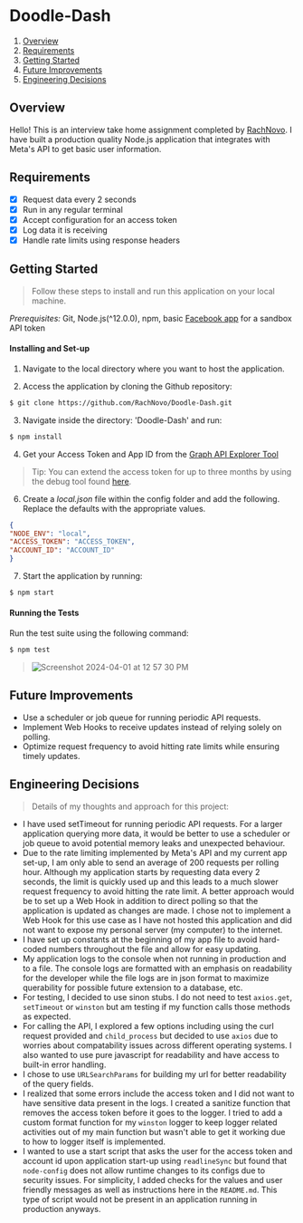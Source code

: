 # Doodle-Dash

1. [Overview](#overview)
2. [Requirements](#requirements)
3. [Getting Started](#getting-started)
4. [Future Improvements](#future-improvements)
5. [Engineering Decisions](#engineering-decisions)

## Overview

Hello! This is an interview take home assignment completed by [RachNovo](https://github.com/RachNovo). I have built a production quality Node.js application that integrates with Meta's API to get basic user information.

## Requirements
- [x] Request data every 2 seconds
- [x] Run in any regular terminal
- [x] Accept configuration for an access token
- [x] Log data it is receiving
- [x] Handle rate limits using response headers

## Getting Started
> Follow these steps to install and run this application on your local machine.

*Prerequisites:* Git, Node.js(^12.0.0), npm, basic [Facebook app](https://developers.facebook.com/docs/development) for a sandbox API token

#### Installing and Set-up

1. Navigate to the local directory where you want to host the application.

2. Access the application by cloning the Github repository:

```bash
$ git clone https://github.com/RachNovo/Doodle-Dash.git
```
3. Navigate inside the directory: 'Doodle-Dash' and run:
```bash
$ npm install
```
4. Get your Access Token and App ID from the [Graph API Explorer Tool](https://developers.facebook.com/tools/explorer)
> Tip: You can extend the access token for up to three months by using the debug tool found [here](https://developers.facebook.com/tools/debug/accesstoken/).

6. Create a *local.json* file within the config folder and add the following. Replace the defaults with the appropriate values.
```json
{
"NODE_ENV": "local",
"ACCESS_TOKEN": "ACCESS_TOKEN",
"ACCOUNT_ID": "ACCOUNT_ID"
}
```
7. Start the application by running:
```bash
$ npm start
```

#### Running the Tests
Run the test suite using the following command:
```bash
$ npm test
```
> ![Screenshot 2024-04-01 at 12 57 30 PM](https://github.com/RachNovo/Doodle-Dash/assets/44451197/876186a0-530b-46aa-ac35-2019fc2eeef9)
## Future Improvements
-  Use a scheduler or job queue for running periodic API requests.
- Implement Web Hooks to receive updates instead of relying solely on polling.
-  Optimize request frequency to avoid hitting rate limits while ensuring timely updates.

## Engineering Decisions
>Details of my thoughts and approach for this project:
- I have used setTimeout for running periodic API requests. For a larger application querying more data, it would be better to use a scheduler or job queue to avoid potential memory leaks and unexpected behaviour.
- Due to the rate limiting implemented by Meta's API and my current app set-up, I am only able to send an average of 200 requests per rolling hour. Although my application starts by requesting data every 2 seconds, the limit is quickly used up and this leads to a much slower request frequency to avoid hitting the rate limit. A better approach would be to set up a Web Hook in addition to direct polling so that the application is updated as changes are made. I chose not to implement a Web Hook for this use case as I have not hosted this application and did not want to expose my personal server (my computer) to the internet.
- I have set up constants at the beginning of my app file to avoid hard-coded numbers throughout the file and allow for easy updating.
- My application logs to the console when not running in production and to a file. The console logs are formatted with an emphasis on readability for the developer while the file logs are in json format to maximize querability for possible future extension to a database, etc.
- For testing, I decided to use sinon stubs. I do not need to test `axios.get`, `setTimeout` or `winston` but am testing if my function calls those methods as expected.
- For calling the API, I explored a few options including using the curl request provided and `child_process` but decided to use `axios` due to worries about compatability issues across different operating systems. I also wanted to use pure javascript for readability and have access to built-in error handling.
- I chose to use `URLSearchParams` for building my url for better readability of the query fields.
- I realized that some errors include the access token and I did not want to have sensitive data present in the logs. I created a sanitize function that removes the access token before it goes to the logger. I tried to add a custom format function for my `winston` logger to keep logger related activities out of my main function but wasn't able to get it working due to how to logger itself is implemented.
- I wanted to use a start script that asks the user for the access token and account id upon application start-up using `readlineSync` but found that `node-config` does not allow runtime changes to its configs due to security issues. For simplicity, I added checks for the values and user friendly messages as well as instructions here in the `README.md`. This type of script would not be present in an application running in production anyways.
